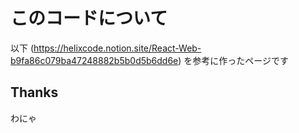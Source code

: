 # このコードについて
以下
(https://helixcode.notion.site/React-Web-b9fa86c079ba47248882b5b0d5b6dd6e)
を参考に作ったページです
## Thanks
わにゃ